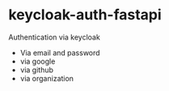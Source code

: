 # keycloak-auth-fastapi
Authentication via keycloak
- Via email and password
- via google
- via github
- via organization
